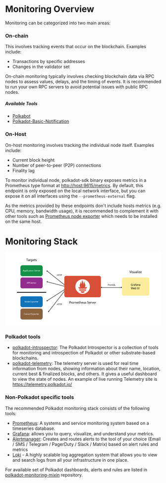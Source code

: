 # Monitoring Overview

Monitoring can be categorized into two main areas:

### On-chain
This involves tracking events that occur on the blockchain. Examples include:
- Transactions by specific addresses
- Changes in the validator set

On-chain monitoring typically involves checking blockchain data via RPC nodes to assess values, delays, and the timing of events. It is recommended to run your own RPC servers to avoid potential issues with public RPC nodes.

##### Available Tools

- [Polkabot](https://gitlab.com/Polkabot/polkabot)
- [Polkadot-Basic-Notification](https://github.com/paritytech/polkadot-basic-notification)


### On-Host

On-host monitoring involves tracking the individual node itself. Examples include:
- Current block height
- Number of peer-to-peer (P2P) connections
- Finality lag

To monitor individual node, polkadot-sdk binary exposes metrics in a Prometheus type format at <http://host:9615/metrics>. By default, this endpoint is only exposed on the local network interface, but you can expose it on all interfaces using the `--prometheus-external` flag.

As the metrics provided by these endpoints don't include hosts metrics (e.g. CPU, memory, bandwidth usage), it is recommended to complement it with other tools such as [Prometheus node exporter](https://github.com/prometheus/node_exporter) which needs to be installed on the same host.


# Monitoring Stack

![monitoring stack](../images/monitoring-stack.png)

### Polkadot tools

- [polkadot-introspector](https://github.com/paritytech/polkadot-introspector): The Polkadot Introspector is a collection of tools for monitoring and introspection of Polkadot or other substrate-based blockchains.
- [polkadot-telemetry](https://github.com/paritytech/substrate-telemetry): The telemetry server is used for real time information from nodes, showing information about their name, location, current best & finalized blocks, and others. It gives a useful dashboard to view the state of nodes. An example of live running Telemetry site is https://telemetry.polkadot.io/


### Non-Polkadot specific tools
The recommended Polkadot monitoring stack consists of the following tools:

- [Prometheus](./prometheus.md): A systems and service monitoring system based on a timeseries database.
- [Grafana](./grafana.md): allows you to query, visualize, and understand your metrics.
- [Alertmanager](./alertmanager.md): Creates and routes alerts to the tool of your choice (Email / SMS / Telegram / PagerDuty / Slack / Matrix) based on alert rules and metrics
- [Loki](./loki.md) - A highly scalable log aggregation system that allows you to view and search logs from all your infrastructure in one place.

For available set of Polkadot dashboards, alerts and rules are listed in [polkadot-monitoring-mixin](https://github.com/paritytech/polkadot-monitoring-mixin) repository.